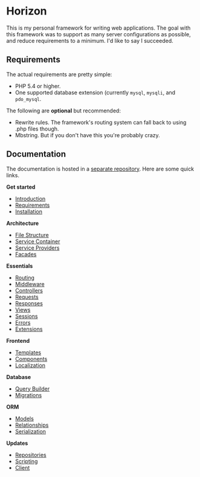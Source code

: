 # Horizon

This is my personal framework for writing web applications. The goal with this framework was to support as many server
configurations as possible, and reduce requirements to a minimum. I'd like to say I succeeded.

## Requirements

The actual requirements are pretty simple:

- PHP 5.4 or higher.
- One supported database extension (currently `mysql`, `mysqli`, and `pdo_mysql`.

The following are **optional** but recommended:

- Rewrite rules. The framework's routing system can fall back to using .php files though.
- Mbstring. But if you don't have this you're probably crazy.

## Documentation

The documentation is hosted in a [separate repository](https://github.com/baileyherbert/horizon-docs). Here are some quick links.

**Get started**
- [Introduction](https://github.com/baileyherbert/horizon-docs/blob/master/index.md)
- [Requirements](https://github.com/baileyherbert/horizon-docs/blob/master/requirements.md)
- [Installation](https://github.com/baileyherbert/horizon-docs/blob/master/installation.md)

**Architecture**
- [File Structure](https://github.com/baileyherbert/horizon-docs/blob/master/architecture/files.md)
- [Service Container](https://github.com/baileyherbert/horizon-docs/blob/master/architecture/container.md)
- [Service Providers](https://github.com/baileyherbert/horizon-docs/blob/master/architecture/providers.md)
- [Facades](https://github.com/baileyherbert/horizon-docs/blob/master/architecture/facades.md)

**Essentials**
- [Routing](https://github.com/baileyherbert/horizon-docs/blob/master/essentials/routing.md)
- [Middleware](https://github.com/baileyherbert/horizon-docs/blob/master/essentials/middleware.md)
- [Controllers](https://github.com/baileyherbert/horizon-docs/blob/master/essentials/controllers.md)
- [Requests](https://github.com/baileyherbert/horizon-docs/blob/master/essentials/requests.md)
- [Responses](https://github.com/baileyherbert/horizon-docs/blob/master/essentials/responses.md)
- [Views](https://github.com/baileyherbert/horizon-docs/blob/master/essentials/views.md)
- [Sessions](https://github.com/baileyherbert/horizon-docs/blob/master/essentials/sessions.md)
- [Errors](https://github.com/baileyherbert/horizon-docs/blob/master/essentials/errors.md)
- [Extensions](https://github.com/baileyherbert/horizon-docs/blob/master/essentials/extensions.md)

**Frontend**
- [Templates](https://github.com/baileyherbert/horizon-docs/blob/master/frontend/templates.md)
- [Components](https://github.com/baileyherbert/horizon-docs/blob/master/frontend/components.md)
- [Localization](https://github.com/baileyherbert/horizon-docs/blob/master/frontend/localization.md)

**Database**
- [Query Builder](https://github.com/baileyherbert/horizon-docs/blob/master/database/query_builder.md)
- [Migrations](https://github.com/baileyherbert/horizon-docs/blob/master/database/migrations.md)

**ORM**
- [Models](https://github.com/baileyherbert/horizon-docs/blob/master/orm/models.md)
- [Relationships](https://github.com/baileyherbert/horizon-docs/blob/master/orm/relationships.md)
- [Serialization](https://github.com/baileyherbert/horizon-docs/blob/master/orm/serialization.md)

**Updates**
- [Repositories](https://github.com/baileyherbert/horizon-docs/blob/master/updates/repositories.md)
- [Scripting](https://github.com/baileyherbert/horizon-docs/blob/master/updates/scripting.md)
- [Client](https://github.com/baileyherbert/horizon-docs/blob/master/updates/client.md)
